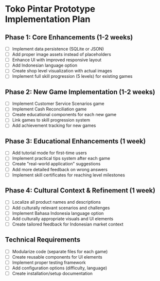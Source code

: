 # Toko Pintar Prototype Implementation Plan

## Phase 1: Core Enhancements (1-2 weeks)
- [ ] Implement data persistence (SQLite or JSON)
- [ ] Add proper image assets instead of placeholders
- [ ] Enhance UI with improved responsive layout
- [ ] Add Indonesian language option
- [ ] Create shop level visualization with actual images
- [ ] Implement full skill progression (5 levels) for existing games

## Phase 2: New Game Implementation (1-2 weeks)
- [ ] Implement Customer Service Scenarios game
- [ ] Implement Cash Reconciliation game
- [ ] Create educational components for each new game
- [ ] Link games to skill progression system
- [ ] Add achievement tracking for new games

## Phase 3: Educational Enhancements (1 week)
- [ ] Add tutorial mode for first-time users
- [ ] Implement practical tips system after each game
- [ ] Create "real-world application" suggestions
- [ ] Add more detailed feedback on wrong answers
- [ ] Implement skill certificates for reaching level milestones

## Phase 4: Cultural Context & Refinement (1 week)
- [ ] Localize all product names and descriptions
- [ ] Add culturally relevant scenarios and challenges
- [ ] Implement Bahasa Indonesia language option
- [ ] Add culturally appropriate visuals and UI elements
- [ ] Create tailored feedback for Indonesian market context

## Technical Requirements
- [ ] Modularize code (separate files for each game)
- [ ] Create reusable components for UI elements
- [ ] Implement proper testing framework
- [ ] Add configuration options (difficulty, language)
- [ ] Create installation/setup documentation